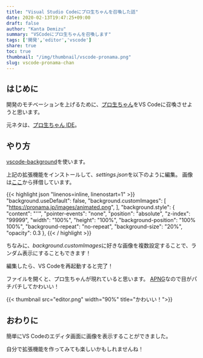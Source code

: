 ```yaml
---
title: "Visual Studio Codeにプロ生ちゃんを召喚した話"
date: 2020-02-13T19:47:25+09:00
draft: false
author: "Kanta Demizu"
summary: "VSCodeにプロ生ちゃんを召喚します"
tags: ['開発','editor','vscode']
share: true
toc: true
thumbnail: "/img/thumbnail/vscode-pronama.png"
slug: vscode-pronama-chan
---
```


## はじめに

開発のモチベーションを上げるために、[プロ生ちゃん](https://kei.pronama.jp)をVS Codeに召喚させようと思います。

元ネタは、[プロ生ちゃん IDE](https://pronama.jp/2016/11/27/pronama-chan-ide-vs2017/)。

## やり方

[vscode-background](https://marketplace.visualstudio.com/items?itemName=shalldie.background)を使います。

上記の拡張機能をインストールして、*settings.json*を以下のように編集。
画像は[ここ](https://pronama.jp/images/animated.png)から拝借しています。

{{< highlight json "linenos=inline, linenostart=1" >}}
"background.useDefault": false,
    "background.customImages": [
    "https://pronama.jp/images/animated.png",
],
"background.style": {
    "content": "''",
    "pointer-events": "none",
    "position": "absolute",
    "z-index": "99999",
    "width": "100%",
    "height": "100%",
    "background-position": "100% 100%",
    "background-repeat": "no-repeat",
    "background-size": "20%",
    "opacity": 0.3
},
{{< / highlight >}}

ちなみに、*background.customImages*に好きな画像を複数設定することで、ランダム表示にすることもできます！

編集したら、VS Codeを再起動すると完了！

ファイルを開くと、プロ生ちゃんが現れていると思います。
[APNG](https://developer.mozilla.org/ja/docs/Animated_PNG_graphics)なので目がパチパチしてかわいい！

{{< thumbnail src="editor.png" width="90%" title="かわいい！">}}

## おわりに

簡単にVS Codeのエディタ画面に画像を表示することができました。

自分で拡張機能を作ってみても楽しいかもしれませんね！
